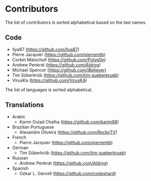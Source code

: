 # Contributors

The list of contributors is sorted alphabetical based on the last names. 

## Code
* Ilya87 (https://github.com/Ilya87)
* Pierre Jacquier (https://github.com/pierremtb)
* Corbin Matschull (https://github.com/Polyg0n)
* Andrew Penkrat (https://github.com/Aldrog)
* Michael Spencer (https://github.com/iBeliever)
* Tim Süberkrüb (https://github.com/tim-sueberkrueb)
* VirusKa (https://github.com/VirusKA)

The list of languages is sorted alphabetical.

## Translations
* Arabic
  * Karim Oulad Chalha (https://github.com/karim88) 
* Brazilian Portuguese
  * Alexandre Oliveira (https://github.com/RockyTV)  
* French
  * Pierre Jacquier (https://github.com/pierremtb)
* German
  * Tim Süberkrüb (https://github.com/tim-sueberkrueb)
* Russian
  * Andrew Penkrat (https://github.com/Aldrog)
* Spanish
  * Ozkar L. Garcell (https://github.com/codeshard) 
